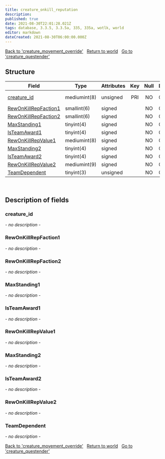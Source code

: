 ```yaml
---
title: creature_onkill_reputation
description: 
published: true
date: 2021-08-30T22:01:28.021Z
tags: database, 3.3.5, 3.3.5a, 335, 335a, wotlk, world
editor: markdown
dateCreated: 2021-08-30T06:00:00.000Z
---
```


<a href="https://dev.trinitycore.info/en/database/335/world/creature_movement_override" class="mt-5 v-btn v-btn--depressed v-btn--flat v-btn--outlined theme--light v-size--default darkblue--text text--lighten-3"><span class="v-btn__content"><i aria-hidden="true" class="v-icon notranslate v-icon--left mdi mdi-arrow-left theme--light"></i><span>Back to 'creature_movement_override'</span></span></a>&nbsp;&nbsp;&nbsp;<a href="https://dev.trinitycore.info/en/database/335/world/home" class="mt-5 v-btn v-btn--depressed v-btn--flat v-btn--outlined theme--light v-size--default darkblue--text text--lighten-3"><span class="v-btn__content"><i aria-hidden="true" class="v-icon notranslate v-icon--left mdi mdi-home-outline theme--light"></i><span>Return to world</span></span></a>&nbsp;&nbsp;&nbsp;<a href="https://dev.trinitycore.info/en/database/335/world/creature_questender" class="mt-5 v-btn v-btn--depressed v-btn--flat v-btn--outlined theme--light v-size--default darkblue--text text--lighten-3"><span class="v-btn__content"><span>Go to 'creature_questender'</span><i aria-hidden="true" class="v-icon notranslate v-icon--right mdi mdi-arrow-right theme--light"></i></span></a>

## Structure

| Field | Type | Attributes | Key | Null | Default | Extra | Comment |
| --- | --- | --- | :---: | :---: | --- | --- | --- |
| [creature_id](#creature_id) | mediumint(8) | unsigned | PRI | NO | 0 |  | Creature Identifier |
| [RewOnKillRepFaction1](#rewonkillrepfaction1) | smallint(6) | signed |  | NO | 0 |  |  |
| [RewOnKillRepFaction2](#rewonkillrepfaction2) | smallint(6) | signed |  | NO | 0 |  |  |
| [MaxStanding1](#maxstanding1) | tinyint(4) | signed |  | NO | 0 |  |  |
| [IsTeamAward1](#isteamaward1) | tinyint(4) | signed |  | NO | 0 |  |  |
| [RewOnKillRepValue1](#rewonkillrepvalue1) | mediumint(8) | signed |  | NO | 0 |  |  |
| [MaxStanding2](#maxstanding2) | tinyint(4) | signed |  | NO | 0 |  |  |
| [IsTeamAward2](#isteamaward2) | tinyint(4) | signed |  | NO | 0 |  |  |
| [RewOnKillRepValue2](#rewonkillrepvalue2) | mediumint(9) | signed |  | NO | 0 |  |  |
| [TeamDependent](#teamdependent) | tinyint(3) | unsigned |  | NO | 0 |  |  |
&nbsp;
## Description of fields

### creature_id
*- no description -*
&nbsp;

### RewOnKillRepFaction1
*- no description -*
&nbsp;

### RewOnKillRepFaction2
*- no description -*
&nbsp;

### MaxStanding1
*- no description -*
&nbsp;

### IsTeamAward1
*- no description -*
&nbsp;

### RewOnKillRepValue1
*- no description -*
&nbsp;

### MaxStanding2
*- no description -*
&nbsp;

### IsTeamAward2
*- no description -*
&nbsp;

### RewOnKillRepValue2
*- no description -*
&nbsp;

### TeamDependent
*- no description -*
&nbsp;

<a href="https://dev.trinitycore.info/en/database/335/world/creature_movement_override" class="mt-5 v-btn v-btn--depressed v-btn--flat v-btn--outlined theme--light v-size--default darkblue--text text--lighten-3"><span class="v-btn__content"><i aria-hidden="true" class="v-icon notranslate v-icon--left mdi mdi-arrow-left theme--light"></i><span>Back to 'creature_movement_override'</span></span></a>&nbsp;&nbsp;&nbsp;<a href="https://dev.trinitycore.info/en/database/335/world/home" class="mt-5 v-btn v-btn--depressed v-btn--flat v-btn--outlined theme--light v-size--default darkblue--text text--lighten-3"><span class="v-btn__content"><i aria-hidden="true" class="v-icon notranslate v-icon--left mdi mdi-home-outline theme--light"></i><span>Return to world</span></span></a>&nbsp;&nbsp;&nbsp;<a href="https://dev.trinitycore.info/en/database/335/world/creature_questender" class="mt-5 v-btn v-btn--depressed v-btn--flat v-btn--outlined theme--light v-size--default darkblue--text text--lighten-3"><span class="v-btn__content"><span>Go to 'creature_questender'</span><i aria-hidden="true" class="v-icon notranslate v-icon--right mdi mdi-arrow-right theme--light"></i></span></a>

